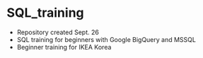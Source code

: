 # SQL_training
- Repository created Sept. 26
- SQL training for beginners with Google BigQuery and MSSQL
- Beginner training for IKEA Korea
